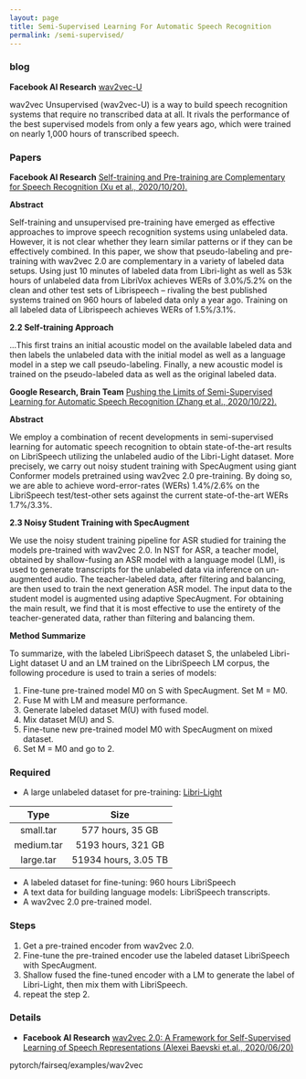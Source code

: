 ```yaml
---
layout: page
title: Semi-Supervised Learning For Automatic Speech Recognition
permalink: /semi-supervised/
---
```


### blog
**Facebook AI Research** [wav2vec-U](
https://ai.facebook.com/blog/wav2vec-unsupervised-speech-recognition-without-supervision)

wav2vec Unsupervised (wav2vec-U) is a way to build speech recognition systems that require no transcribed data at all. It rivals the performance of the best supervised models from only a few years ago, which were trained on nearly 1,000 hours of transcribed speech.

### Papers
**Facebook AI Research**
[Self-training and Pre-training are Complementary for Speech Recognition (Xu et al., 2020/10/20).](https://arxiv.org/pdf/2010.11430.pdf)

**Abstract**

Self-training and unsupervised pre-training have emerged as effective approaches
to improve speech recognition systems using unlabeled data. However, it is not
clear whether they learn similar patterns or if they can be effectively combined.
In this paper, we show that pseudo-labeling and pre-training with wav2vec 2.0
are complementary in a variety of labeled data setups. Using just 10 minutes of
labeled data from Libri-light as well as 53k hours of unlabeled data from LibriVox
achieves WERs of 3.0%/5.2% on the clean and other test sets of Librispeech –
rivaling the best published systems trained on 960 hours of labeled data only a year
ago. Training on all labeled data of Librispeech achieves WERs of 1.5%/3.1%.

**2.2 Self-training Approach**


...This first trains an initial acoustic model on the available labeled data and then labels the unlabeled data with the initial model as well as a language model in a step we call pseudo-labeling. Finally, a new acoustic model is trained on the pseudo-labeled data as well as the original labeled data.

**Google Research, Brain Team**
[Pushing the Limits of Semi-Supervised Learning for Automatic Speech Recognition (Zhang et al., 2020/10/22).](https://arxiv.org/pdf/2010.10504.pdf)

**Abstract**

We employ a combination of recent developments in semi-supervised learning
for automatic speech recognition to obtain state-of-the-art results on LibriSpeech
utilizing the unlabeled audio of the Libri-Light dataset. More precisely, we carry
out noisy student training with SpecAugment using giant Conformer models pretrained using wav2vec 2.0 pre-training. By doing so, we are able to achieve
word-error-rates (WERs) 1.4%/2.6% on the LibriSpeech test/test-other sets against
the current state-of-the-art WERs 1.7%/3.3%.

**2.3 Noisy Student Training with SpecAugment**

We use the noisy student training pipeline for ASR studied for training the models pre-trained with wav2vec 2.0. In NST for ASR, a teacher model, obtained by shallow-fusing an ASR model with a language model (LM), is used to generate transcripts for the unlabeled data via inference on un-augmented audio. The teacher-labeled data, after filtering and balancing, are then used to train the next generation ASR model. The input data to the student model is augmented using adaptive SpecAugment. For obtaining the main result, we find that it is most effective to use the entirety of the teacher-generated data, rather than filtering and balancing them.

**Method Summarize**

To summarize, with the labeled LibriSpeech dataset S, the unlabeled Libri-Light dataset U and an
LM trained on the LibriSpeech LM corpus, the following procedure is used to train a series of models:
1. Fine-tune pre-trained model M0 on S with SpecAugment. Set M = M0.
2. Fuse M with LM and measure performance.
3. Generate labeled dataset M(U) with fused model.
4. Mix dataset M(U) and S.
5. Fine-tune new pre-trained model M0 with SpecAugment on mixed dataset.
6. Set M = M0
and go to 2.

### Required

- A large unlabeled dataset for pre-training:
[Libri-Light](https://github.com/facebookresearch/libri-light/blob/master/data_preparation/README.md)

| Type     | Size |
| :-----------: | :-----------: |
| small.tar    | 577 hours, 35 GB |
| medium.tar   | 5193 hours, 321 GB |
| large.tar    | 51934 hours, 3.05 TB |

- A labeled dataset for fine-tuning: 960 hours LibriSpeech
- A text data for building language models: LibriSpeech transcripts.
- A wav2vec 2.0 pre-trained model.

### Steps
1. Get a pre-trained encoder from wav2vec 2.0.
2. Fine-tune the pre-trained encoder use the labeled dataset LibriSpeech with SpecAugment.
3. Shallow fused the fine-tuned encoder with a LM to generate the label of Libri-Light, then mix them with LibriSpeech.
4. repeat the step 2.

### Details
<link rel="stylesheet" href="https://use.fontawesome.com/relases/v5.0.13/css/all/css">

- **Facebook AI Research**
[wav2vec 2.0: A Framework for Self-Supervised Learning of Speech Representations (Alexei Baevski et.al., 2020/06/20)](
https://arxiv.org/pdf/2006.11477.pdf)

<i class="fab fa-github"> </i> pytorch/fairseq/examples/wav2vec
